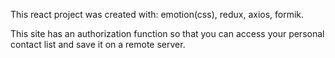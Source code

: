 This react project was created with: emotion(css), redux, axios, formik.

This site has an authorization function so that you can access your personal contact list and save it on a remote server.
